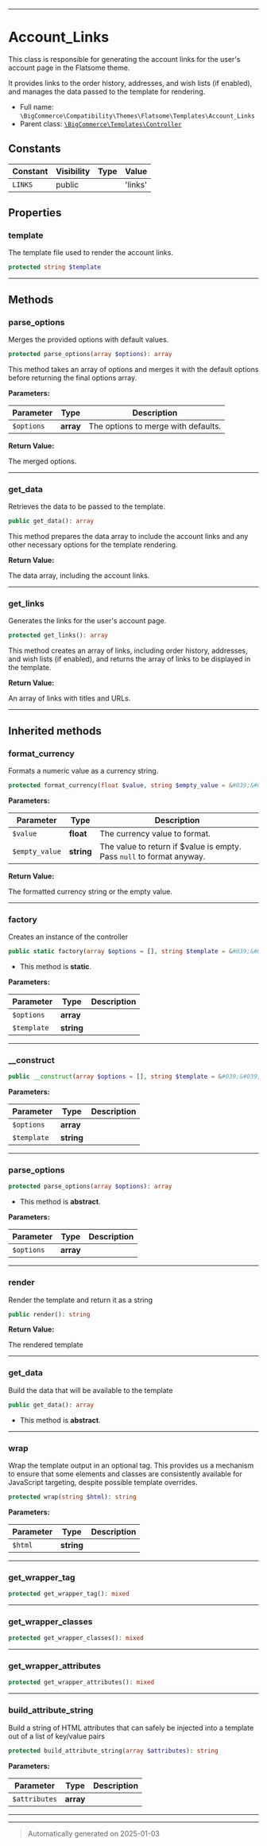***

# Account_Links

This class is responsible for generating the account links for the user's account page in the Flatsome theme.

It provides links to the order history, addresses, and wish lists (if enabled), and manages the data
passed to the template for rendering.

* Full name: `\BigCommerce\Compatibility\Themes\Flatsome\Templates\Account_Links`
* Parent class: [`\BigCommerce\Templates\Controller`](./classes/BigCommerce/Templates/Controller.md)


## Constants

| Constant | Visibility | Type | Value |
|:---------|:-----------|:-----|:------|
|`LINKS`|public| |&#039;links&#039;|

## Properties


### template

The template file used to render the account links.

```php
protected string $template
```







***

## Methods


### parse_options

Merges the provided options with default values.

```php
protected parse_options(array $options): array
```

This method takes an array of options and merges it with the default options
before returning the final options array.






**Parameters:**

| Parameter | Type | Description |
|-----------|------|-------------|
| `$options` | **array** | The options to merge with defaults. |


**Return Value:**

The merged options.




***

### get_data

Retrieves the data to be passed to the template.

```php
public get_data(): array
```

This method prepares the data array to include the account links and any other necessary options
for the template rendering.







**Return Value:**

The data array, including the account links.




***

### get_links

Generates the links for the user's account page.

```php
protected get_links(): array
```

This method creates an array of links, including order history, addresses, and wish lists (if enabled),
and returns the array of links to be displayed in the template.







**Return Value:**

An array of links with titles and URLs.




***


## Inherited methods


### format_currency

Formats a numeric value as a currency string.

```php
protected format_currency(float $value, string $empty_value = &#039;&#039;): string
```








**Parameters:**

| Parameter | Type | Description |
|-----------|------|-------------|
| `$value` | **float** | The currency value to format. |
| `$empty_value` | **string** | The value to return if $value is empty. Pass `null` to format anyway. |


**Return Value:**

The formatted currency string or the empty value.




***

### factory

Creates an instance of the controller

```php
public static factory(array $options = [], string $template = &#039;&#039;): static
```



* This method is **static**.




**Parameters:**

| Parameter | Type | Description |
|-----------|------|-------------|
| `$options` | **array** |  |
| `$template` | **string** |  |





***

### __construct



```php
public __construct(array $options = [], string $template = &#039;&#039;): mixed
```








**Parameters:**

| Parameter | Type | Description |
|-----------|------|-------------|
| `$options` | **array** |  |
| `$template` | **string** |  |





***

### parse_options



```php
protected parse_options(array $options): array
```




* This method is **abstract**.



**Parameters:**

| Parameter | Type | Description |
|-----------|------|-------------|
| `$options` | **array** |  |





***

### render

Render the template and return it as a string

```php
public render(): string
```









**Return Value:**

The rendered template




***

### get_data

Build the data that will be available to the template

```php
public get_data(): array
```




* This method is **abstract**.







***

### wrap

Wrap the template output in an optional tag. This provides us a mechanism
to ensure that some elements and classes are consistently available
for JavaScript targeting, despite possible template overrides.

```php
protected wrap(string $html): string
```








**Parameters:**

| Parameter | Type | Description |
|-----------|------|-------------|
| `$html` | **string** |  |





***

### get_wrapper_tag



```php
protected get_wrapper_tag(): mixed
```












***

### get_wrapper_classes



```php
protected get_wrapper_classes(): mixed
```












***

### get_wrapper_attributes



```php
protected get_wrapper_attributes(): mixed
```












***

### build_attribute_string

Build a string of HTML attributes that can safely be
injected into a template out of a list of key/value pairs

```php
protected build_attribute_string(array $attributes): string
```








**Parameters:**

| Parameter | Type | Description |
|-----------|------|-------------|
| `$attributes` | **array** |  |





***


***
> Automatically generated on 2025-01-03
